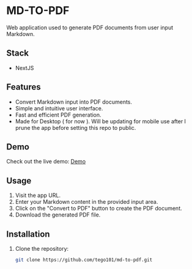 # MD-TO-PDF

Web application used to generate PDF documents from user input Markdown.

## **Stack**

* NextJS

## Features

- Convert Markdown input into PDF documents.
- Simple and intuitive user interface.
- Fast and efficient PDF generation.
- Made for Desktop ( for now ). Will be updating for mobile use after I prune the app before setting this repo to public.

## Demo

Check out the live demo: [Demo](https://md-to-pdf.vercel.app/)

## Usage

1. Visit the app URL.
2. Enter your Markdown content in the provided input area.
3. Click on the "Convert to PDF" button to create the PDF document.
4. Download the generated PDF file.

## Installation

1. Clone the repository:

   ```bash
   git clone https://github.com/tego101/md-to-pdf.git
   ```
